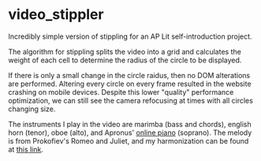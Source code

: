 # video_stippler

Incredibly simple version of stippling for an AP Lit self-introduction project. 

The algorithm for stippling splits the video into a grid and calculates the weight of each cell to determine the radius of the circle to be displayed. 

If there is only a small change in the circle raidus, then no DOM alterations are performed. Altering every circle on every frame resulted in the website crashing on mobile devices. Despite this lower "quality" performance optimization, we can still see the camera refocusing at times with all circles changing size. 

The instruments I play in the video are marimba (bass and chords), english horn (tenor), oboe (alto), and Apronus' [online piano](https://www.apronus.com/music/flashpiano.htm) (soprano). The melody is from Prokofiev's Romeo and Juliet, and my harmonization can be found at [this link](https://github.com/Tweoss/lilypond/blob/master/LilyPond%20Training.pdf). 

